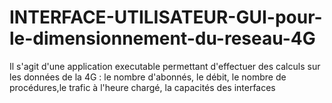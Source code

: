 # INTERFACE-UTILISATEUR-GUI-pour-le-dimensionnement-du-reseau-4G
Il s'agit d'une application executable permettant d'effectuer des calculs sur les données de la 4G : le nombre d'abonnés, le débit, le nombre de procédures,le trafic à l'heure chargé, la capacités des interfaces

